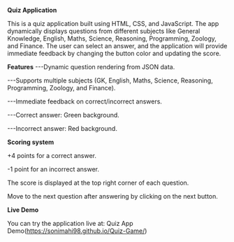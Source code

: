 **Quiz Application**

This is a quiz application built using HTML, CSS, and JavaScript. The app dynamically displays questions from different subjects like General Knowledge, English, Maths, Science, Reasoning, Programming, Zoology, and Finance. The user can select an answer, and the application will provide immediate feedback by changing the button color and updating the score.

**Features**
---Dynamic question rendering from JSON data.

---Supports multiple subjects (GK, English, Maths, Science, Reasoning, Programming, Zoology, and Finance).

---Immediate feedback on correct/incorrect answers.

---Correct answer: Green background.

---Incorrect answer: Red background.

**Scoring system**

+4 points for a correct answer.

-1 point for an incorrect answer.

The score is displayed at the top right corner of each question.

Move to the next question after answering by clicking on the next button.

**Live Demo**

You can try the application live at: Quiz App Demo(https://sonimahi98.github.io/Quiz-Game/)
